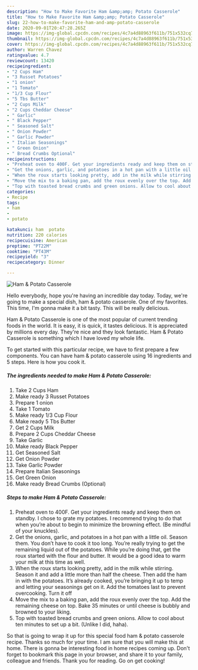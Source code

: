 ```yaml
---
description: "How to Make Favorite Ham &amp;amp; Potato Casserole"
title: "How to Make Favorite Ham &amp;amp; Potato Casserole"
slug: 22-how-to-make-favorite-ham-and-amp-potato-casserole
date: 2020-09-01T20:47:28.265Z
image: https://img-global.cpcdn.com/recipes/4c7a4d88963f611b/751x532cq70/ham-potato-casserole-recipe-main-photo.jpg
thumbnail: https://img-global.cpcdn.com/recipes/4c7a4d88963f611b/751x532cq70/ham-potato-casserole-recipe-main-photo.jpg
cover: https://img-global.cpcdn.com/recipes/4c7a4d88963f611b/751x532cq70/ham-potato-casserole-recipe-main-photo.jpg
author: Warren Chavez
ratingvalue: 4.7
reviewcount: 13420
recipeingredient:
- "2 Cups Ham"
- "3 Russet Potatoes"
- "1 onion"
- "1 Tomato"
- "1/3 Cup Flour"
- "5 Tbs Butter"
- "2 Cups Milk"
- "2 Cups Cheddar Cheese"
- " Garlic"
- " Black Pepper"
- " Seasoned Salt"
- " Onion Powder"
- " Garlic Powder"
- " Italian Seasonings"
- " Green Onion"
- " Bread Crumbs Optional"
recipeinstructions:
- "Preheat oven to 400F. Get your ingredients ready and keep them on standby. I chose to grate my potatoes. I recommend trying to do that when you’re about to begin to minimize the browning effect. (Be mindful of your knuckles)."
- "Get the onions, garlic, and potatoes in a hot pan with a little oil. Season them. You don’t have to cook it too long. You’re really trying to get the remaining liquid out of the potatoes. While you’re doing that, get the roux started with the flour and butter. It would be a good idea to warm your milk at this time as well."
- "When the roux starts looking pretty, add in the milk while stirring. Season it and add a little more than half the cheese. Then add the ham in with the potatoes. It’s already cooked, you’re bringing it up to temp and letting your seasonings get on it. Add the tomatoes last to prevent overcooking. Turn it off"
- "Move the mix to a baking pan, add the roux evenly over the top. Add the remaining cheese on top. Bake 35 minutes or until cheese is bubbly and browned to your liking."
- "Top with toasted bread crumbs and green onions. Allow to cool about ten minutes to set up a bit. (Unlike I did, haha)."
categories:
- Recipe
tags:
- ham
- 
- potato

katakunci: ham  potato 
nutrition: 220 calories
recipecuisine: American
preptime: "PT22M"
cooktime: "PT43M"
recipeyield: "3"
recipecategory: Dinner

---
```



![Ham &amp; Potato Casserole](https://img-global.cpcdn.com/recipes/4c7a4d88963f611b/751x532cq70/ham-potato-casserole-recipe-main-photo.jpg)

Hello everybody, hope you're having an incredible day today. Today, we're going to make a special dish, ham &amp; potato casserole. One of my favorites. This time, I'm gonna make it a bit tasty. This will be really delicious.



Ham &amp; Potato Casserole is one of the most popular of current trending foods in the world. It is easy, it is quick, it tastes delicious. It is appreciated by millions every day. They're nice and they look fantastic. Ham &amp; Potato Casserole is something which I have loved my whole life.


To get started with this particular recipe, we have to first prepare a few components. You can have ham &amp; potato casserole using 16 ingredients and 5 steps. Here is how you cook it.

<!--inarticleads1-->

##### The ingredients needed to make Ham &amp; Potato Casserole:

1. Take 2 Cups Ham
1. Make ready 3 Russet Potatoes
1. Prepare 1 onion
1. Take 1 Tomato
1. Make ready 1/3 Cup Flour
1. Make ready 5 Tbs Butter
1. Get 2 Cups Milk
1. Prepare 2 Cups Cheddar Cheese
1. Take  Garlic
1. Make ready  Black Pepper
1. Get  Seasoned Salt
1. Get  Onion Powder
1. Take  Garlic Powder
1. Prepare  Italian Seasonings
1. Get  Green Onion
1. Make ready  Bread Crumbs (Optional)




<!--inarticleads2-->

##### Steps to make Ham &amp; Potato Casserole:

1. Preheat oven to 400F. Get your ingredients ready and keep them on standby. I chose to grate my potatoes. I recommend trying to do that when you’re about to begin to minimize the browning effect. (Be mindful of your knuckles).
1. Get the onions, garlic, and potatoes in a hot pan with a little oil. Season them. You don’t have to cook it too long. You’re really trying to get the remaining liquid out of the potatoes. While you’re doing that, get the roux started with the flour and butter. It would be a good idea to warm your milk at this time as well.
1. When the roux starts looking pretty, add in the milk while stirring. Season it and add a little more than half the cheese. Then add the ham in with the potatoes. It’s already cooked, you’re bringing it up to temp and letting your seasonings get on it. Add the tomatoes last to prevent overcooking. Turn it off
1. Move the mix to a baking pan, add the roux evenly over the top. Add the remaining cheese on top. Bake 35 minutes or until cheese is bubbly and browned to your liking.
1. Top with toasted bread crumbs and green onions. Allow to cool about ten minutes to set up a bit. (Unlike I did, haha).




So that is going to wrap it up for this special food ham &amp; potato casserole recipe. Thanks so much for your time. I am sure that you will make this at home. There is gonna be interesting food in home recipes coming up. Don't forget to bookmark this page in your browser, and share it to your family, colleague and friends. Thank you for reading. Go on get cooking!
